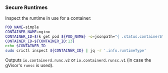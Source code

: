 ### Secure Runtimes

Inspect the runtime in use for a container:
```bash
POD_NAME=simple
CONTAINER_NAME=nginx
CONTAINER_ID=$(k get pod ${POD_NAME} -o=jsonpath="{ .status.containerStatuses[?(@.name==\"${CONTAINER_NAME}\")].containerID }")
CONTAINER_ID=${CONTAINER_ID:13}
echo $CONTAINER_ID
sudo crictl inspect ${CONTAINER_ID} | jq -r '.info.runtimeType'
```
Outputs `io.containerd.runc.v2` or `io.containerd.runsc.v1` (in case the gVisor's `runsc` is used).
